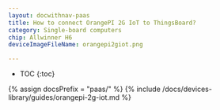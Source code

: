 ```yaml
---
layout: docwithnav-paas
title: How to connect OrangePI 2G IoT to ThingsBoard?
category: Single-board computers
chip: Allwinner H6
deviceImageFileName: orangepi2giot.png

---
```


* TOC
{:toc}

{% assign docsPrefix = "paas/" %}
{% include /docs/devices-library/guides/orangepi-2g-iot.md %}